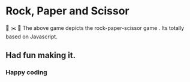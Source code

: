 # Rock, Paper and Scissor
:curling_stone: :scissors: :page_facing_up:
The above game depicts the rock-paper-scissor game . Its totally based on Javascript.


## Had fun making it.

### Happy coding
